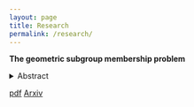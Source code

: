 ```yaml
---
layout: page
title: Research
permalink: /research/
---
```


__The geometric subgroup membership problem__

<details>
<summary> Abstract </summary>
<p>
We show that every infinite graph which is locally finite and connected admits a translation-like action by $\mathbb{Z}$ such that the distance between a vertex $v$ and $v∗1$ is uniformly bounded by 3. This action can be taken to be transitive if and only if the graph has one or two ends. This strengthens a theorem by Brandon Seward.
  
Our proof is constructive, and thus it can be made computable. More precisely, we show that a finitely generated group with decidable word problem admits a translation-like action by $\mathbb{Z}$ which is computable, and satisfies an extra condition which we call decidable orbit membership problem.

As an application we show that on any finitely generated infinite group with decidable word problem, effective subshifts attain all effectively closed  Medvedev degrees. This extends a classification proved by Joseph Miller for $\mathbb{Z}^{d}, d≥1$. 
  </p>  
</details>

[pdf](files/Paper_1.pdf) [Arxiv](https://arxiv.org/abs/2303.14820)




